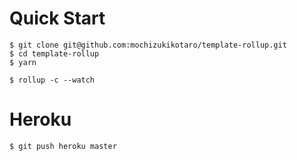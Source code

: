 # Quick Start

```
$ git clone git@github.com:mochizukikotaro/template-rollup.git
$ cd template-rollup
$ yarn

$ rollup -c --watch
```


# Heroku

```
$ git push heroku master
```
